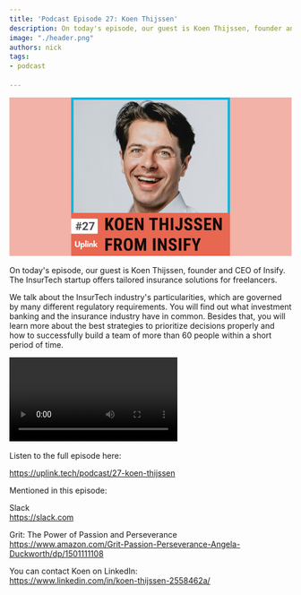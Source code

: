 ```yaml
---
title: 'Podcast Episode 27: Koen Thijssen'
description: On today's episode, our guest is Koen Thijssen, founder and CEO of Insify. The InsurTech startup offers tailored insurance solutions for freelancers.
image: "./header.png"
authors: nick
tags:
- podcast

---
```


![](header.png)

On today's episode, our guest is Koen Thijssen, founder and CEO of Insify. The InsurTech startup offers tailored insurance solutions for freelancers.

We talk about the InsurTech industry's particularities, which are governed by many different regulatory requirements. You will find out what investment banking and the insurance industry have in common. Besides that, you will learn more about the best strategies to prioritize decisions properly and how to successfully build a team of more than 60 people within a short period of time.

<!--truncate-->

<video controls="controls" src="https://uplink.tech/rails/active_storage/blobs/redirect/eyJfcmFpbHMiOnsibWVzc2FnZSI6IkJBaHBBcloyIiwiZXhwIjpudWxsLCJwdXIiOiJibG9iX2lkIn19--a1faa13c07df7a19a466efcb39c8a25ad84f5fc2/nick-koen_full_length%20sep%2018,%20(1).mp4"></video>

Listen to the full episode here:

<Embed>https://uplink.tech/podcast/27-koen-thijssen</Embed>

Mentioned in this episode:

Slack<br />
https://slack.com

Grit: The Power of Passion and Perseverance<br />
https://www.amazon.com/Grit-Passion-Perseverance-Angela-Duckworth/dp/1501111108

You can contact Koen on LinkedIn:<br />
https://www.linkedin.com/in/koen-thijssen-2558462a/
